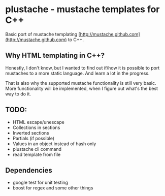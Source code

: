# plustache - mustache templates for C++
Basic port of mustache templating
[http://mustache.github.com](http://mustache.github.com) to C++.

## Why HTML templating in C++?
Honestly, I don't know, but I wanted to find out if/how it is
possible to port mustaches to a more static language.
And learn a lot in the progress.

That is also why the supported mustache functionality is still
very basic. More functionality
will be implemented, when I figure out what's the best way to do it.

## TODO:
* HTML escape/unescape
* Collections in sections
* Inverted sections
* Partials (if possible)
* Values in an object instead of hash only
* plustache cli command
* read template from file

## Dependencies
* google test for unit testing
* boost for regex and some other things

